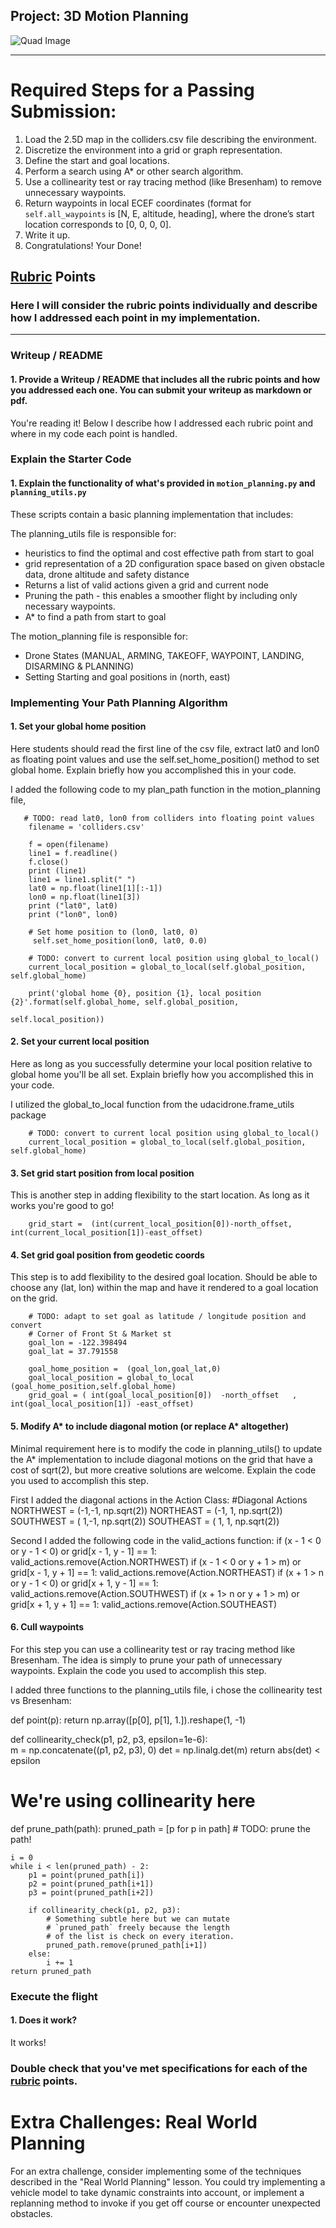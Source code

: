 ## Project: 3D Motion Planning
![Quad Image](./misc/enroute.png)

---


# Required Steps for a Passing Submission:
1. Load the 2.5D map in the colliders.csv file describing the environment.
2. Discretize the environment into a grid or graph representation.
3. Define the start and goal locations.
4. Perform a search using A* or other search algorithm.
5. Use a collinearity test or ray tracing method (like Bresenham) to remove unnecessary waypoints.
6. Return waypoints in local ECEF coordinates (format for `self.all_waypoints` is [N, E, altitude, heading], where the drone’s start location corresponds to [0, 0, 0, 0].
7. Write it up.
8. Congratulations!  Your Done!

## [Rubric](https://review.udacity.com/#!/rubrics/1534/view) Points
### Here I will consider the rubric points individually and describe how I addressed each point in my implementation.  

---
### Writeup / README

#### 1. Provide a Writeup / README that includes all the rubric points and how you addressed each one.  You can submit your writeup as markdown or pdf.  

You're reading it! Below I describe how I addressed each rubric point and where in my code each point is handled.

### Explain the Starter Code

#### 1. Explain the functionality of what's provided in `motion_planning.py` and `planning_utils.py`
These scripts contain a basic planning implementation that includes:

The planning_utils file is responsible for:
  - heuristics to find the optimal and cost effective path from start to goal
  - grid representation of a 2D configuration space based on given obstacle data, drone altitude and safety distance
  - Returns a list of valid actions given a grid and current node
  - Pruning the path - this enables a smoother flight by including only necessary waypoints.  
  - A* to find a path from start to goal

The motion_planning file is responsible for:
  - Drone States (MANUAL, ARMING, TAKEOFF, WAYPOINT, LANDING, DISARMING & PLANNING)
  - Setting Starting and goal positions in (north, east)

### Implementing Your Path Planning Algorithm

#### 1. Set your global home position
Here students should read the first line of the csv file, extract lat0 and lon0 as floating point values and use the self.set_home_position() method to set global home. Explain briefly how you accomplished this in your code.

I added the following code to my plan_path function in the motion_planning file, 
       
       # TODO: read lat0, lon0 from colliders into floating point values
        filename = 'colliders.csv'
         
        f = open(filename)
        line1 = f.readline()
        f.close()
        print (line1)
        line1 = line1.split(" ")
        lat0 = np.float(line1[1][:-1])
        lon0 = np.float(line1[3])            
        print ("lat0", lat0)
        print ("lon0", lon0)
        
        # Set home position to (lon0, lat0, 0)
         self.set_home_position(lon0, lat0, 0.0)
        
        # TODO: convert to current local position using global_to_local()
        current_local_position = global_to_local(self.global_position, self.global_home)
        
        print('global home {0}, position {1}, local position {2}'.format(self.global_home, self.global_position,
                                                                         self.local_position))
                                                                         

#### 2. Set your current local position
Here as long as you successfully determine your local position relative to global home you'll be all set. Explain briefly how you accomplished this in your code.

I utilized the global_to_local function from the udacidrone.frame_utils package
        
        # TODO: convert to current local position using global_to_local()
        current_local_position = global_to_local(self.global_position, self.global_home)
        
       
#### 3. Set grid start position from local position
This is another step in adding flexibility to the start location. As long as it works you're good to go!
        
        grid_start =  (int(current_local_position[0])-north_offset, int(current_local_position[1])-east_offset)
              
#### 4. Set grid goal position from geodetic coords
This step is to add flexibility to the desired goal location. Should be able to choose any (lat, lon) within the map and have it rendered to a goal location on the grid.

        # TODO: adapt to set goal as latitude / longitude position and convert
        # Corner of Front St & Market st
        goal_lon = -122.398494
        goal_lat = 37.791558
        
        goal_home_position =  (goal_lon,goal_lat,0)
        goal_local_position = global_to_local (goal_home_position,self.global_home)
        grid_goal = ( int(goal_local_position[0])  -north_offset   , int(goal_local_position[1]) -east_offset) 
         


#### 5. Modify A* to include diagonal motion (or replace A* altogether)
Minimal requirement here is to modify the code in planning_utils() to update the A* implementation to include diagonal motions on the grid that have a cost of sqrt(2), but more creative solutions are welcome. Explain the code you used to accomplish this step.

First I added the diagonal actions in the Action Class:
        #Diagonal Actions
        NORTHWEST = (-1,-1, np.sqrt(2))
        NORTHEAST = (-1, 1, np.sqrt(2))
        SOUTHWEST = ( 1,-1, np.sqrt(2))
        SOUTHEAST = ( 1, 1, np.sqrt(2))
    
 Second I added the following code in the valid_actions function:
        if (x - 1 < 0 or y - 1 < 0) or grid[x - 1, y - 1] == 1:
          valid_actions.remove(Action.NORTHWEST)
        if (x - 1 < 0 or y + 1 > m) or grid[x - 1, y + 1] == 1:
           valid_actions.remove(Action.NORTHEAST)
        if (x + 1 > n or y - 1 < 0) or grid[x + 1, y - 1] == 1:
            valid_actions.remove(Action.SOUTHWEST)
        if (x + 1> n or y + 1 > m) or grid[x + 1, y + 1] == 1:
          valid_actions.remove(Action.SOUTHEAST)

#### 6. Cull waypoints 
For this step you can use a collinearity test or ray tracing method like Bresenham. The idea is simply to prune your path of unnecessary waypoints. Explain the code you used to accomplish this step.

I added three functions to the planning_utils file, i chose the collinearity test vs Bresenham: 

def point(p):
    return np.array([p[0], p[1], 1.]).reshape(1, -1)

def collinearity_check(p1, p2, p3, epsilon=1e-6):   
    m = np.concatenate((p1, p2, p3), 0)
    det = np.linalg.det(m)
    return abs(det) < epsilon
    
# We're using collinearity here
def prune_path(path):
    pruned_path = [p for p in path]
    # TODO: prune the path!
    
    i = 0
    while i < len(pruned_path) - 2:
        p1 = point(pruned_path[i])
        p2 = point(pruned_path[i+1])
        p3 = point(pruned_path[i+2])
        
        if collinearity_check(p1, p2, p3):
            # Something subtle here but we can mutate
            # `pruned_path` freely because the length
            # of the list is check on every iteration.
            pruned_path.remove(pruned_path[i+1])
        else:
            i += 1
    return pruned_path



### Execute the flight
#### 1. Does it work?
It works!

### Double check that you've met specifications for each of the [rubric](https://review.udacity.com/#!/rubrics/1534/view) points.
  
# Extra Challenges: Real World Planning

For an extra challenge, consider implementing some of the techniques described in the "Real World Planning" lesson. You could try implementing a vehicle model to take dynamic constraints into account, or implement a replanning method to invoke if you get off course or encounter unexpected obstacles.


